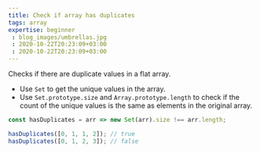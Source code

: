```yaml
---
title: Check if array has duplicates
tags: array
expertise: beginner
 : blog_images/umbrellas.jpg
 : 2020-10-22T20:23:09+03:00
 : 2020-10-22T20:23:09+03:00
---
```


Checks if there are duplicate values in a flat array.

- Use `Set` to get the unique values in the array.
- Use `Set.prototype.size` and `Array.prototype.length` to check if the count of the unique values is the same as elements in the original array.

```js
const hasDuplicates = arr => new Set(arr).size !== arr.length;
```

```js
hasDuplicates([0, 1, 1, 2]); // true
hasDuplicates([0, 1, 2, 3]); // false
```
